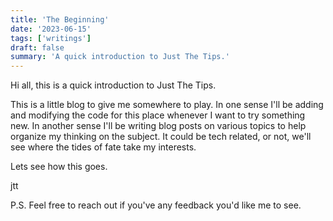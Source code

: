 ```yaml
---
title: 'The Beginning'
date: '2023-06-15'
tags: ['writings']
draft: false
summary: 'A quick introduction to Just The Tips.'
---
```

Hi all, this is a quick introduction to Just The Tips.  

This is a little blog to give me somewhere to play. In one sense I'll be adding and modifying the code for this place whenever I want to try something new. In another sense I'll be writing blog posts on various topics to help organize my thinking on the subject. It could be tech related, or not, we'll see where the tides of fate take my interests.  

Lets see how this goes.  

jtt  

P.S. Feel free to reach out if you've any feedback you'd like me to see.  
